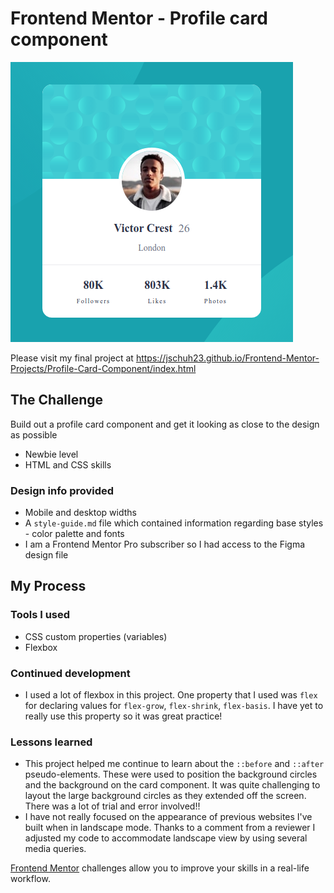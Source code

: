 # Frontend Mentor - Profile card component

![Desktop Screenshot](./design/Screenshot.png)

Please visit my final project at https://jschuh23.github.io/Frontend-Mentor-Projects/Profile-Card-Component/index.html

## The Challenge

Build out a profile card component and get it looking as close to the design as possible

-   Newbie level
-   HTML and CSS skills

### Design info provided

-   Mobile and desktop widths
-   A `style-guide.md` file which contained information regarding base styles - color palette and fonts
-   I am a Frontend Mentor Pro subscriber so I had access to the Figma design file

## My Process

### Tools I used

-   CSS custom properties (variables)
-   Flexbox

### Continued development

-   I used a lot of flexbox in this project. One property that I used was `flex` for declaring values for `flex-grow`, `flex-shrink`, `flex-basis`. I have yet to really use this property so it was great practice!

### Lessons learned

-   This project helped me continue to learn about the `::before` and `::after` pseudo-elements. These were used to position the background circles and the background on the card component. It was quite challenging to layout the large background circles as they extended off the screen. There was a lot of trial and error involved!!
-   I have not really focused on the appearance of previous websites I've built when in landscape mode. Thanks to a comment from a reviewer I adjusted my code to accommodate landscape view by using several media queries.

[Frontend Mentor](https://www.frontendmentor.io) challenges allow you to improve your skills in a real-life workflow.
